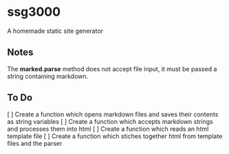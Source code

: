# ssg3000
A homemade static site generator

## Notes

The **marked.parse** method does not accept file input, it must be passed a string containing markdown.

## To Do

[ ] Create a function which opens markdown files and saves their contents as string variables
[ ] Create a function which accepts markdown strings and processes them into html
[ ] Create a function which reads an html template file
[ ] Create a function which stiches together html from template files and the parser
